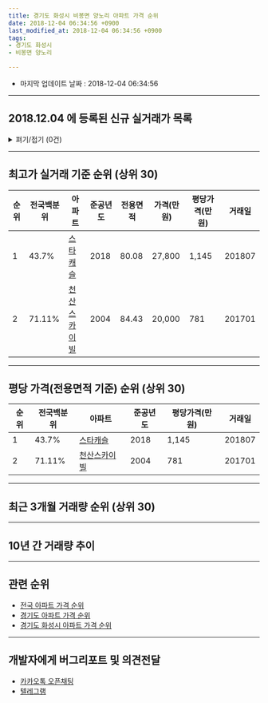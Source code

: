 ```yaml
---
title: 경기도 화성시 비봉면 양노리 아파트 가격 순위
date: 2018-12-04 06:34:56 +0900
last_modified_at: 2018-12-04 06:34:56 +0900
tags:
- 경기도 화성시
- 비봉면 양노리

---
```


* 마지막 업데이트 날짜 : 2018-12-04 06:34:56

---

## 2018.12.04 에 등록된 신규 실거래가 목록

<details>
<summary>펴기/접기 (0건)</summary>
<div markdown="1">

|아파트|전국백분위|준공년도|전용면적|가격(만원)|평당가격(만원)|거래일|
|---|---|---|---|---|---|---|
|없음|||||||


</div>
</details>

---

## 최고가 실거래 기준 순위 (상위 30)


|순위|전국백분위|아파트|준공년도|전용면적|가격(만원)|평당가격(만원)|거래일|
|---|---|---|---|---|---|---|---|
|1|43.7%|[스타캐슬](https://search.naver.com/search.naver?query=%EA%B2%BD%EA%B8%B0%EB%8F%84+%ED%99%94%EC%84%B1%EC%8B%9C+%EB%B9%84%EB%B4%89%EB%A9%B4+%EC%96%91%EB%85%B8%EB%A6%AC+%EC%8A%A4%ED%83%80%EC%BA%90%EC%8A%AC)|2018|80.08|27,800|1,145|201807|
|2|71.11%|[천산스카이빌](https://search.naver.com/search.naver?query=%EA%B2%BD%EA%B8%B0%EB%8F%84+%ED%99%94%EC%84%B1%EC%8B%9C+%EB%B9%84%EB%B4%89%EB%A9%B4+%EC%96%91%EB%85%B8%EB%A6%AC+%EC%B2%9C%EC%82%B0%EC%8A%A4%EC%B9%B4%EC%9D%B4%EB%B9%8C)|2004|84.43|20,000|781|201701|


---

## 평당 가격(전용면적 기준) 순위 (상위 30)


|순위|전국백분위|아파트|준공년도|평당가격(만원)|거래일|
|---|---|---|---|---|---|
|1|43.7%|[스타캐슬](https://search.naver.com/search.naver?query=%EA%B2%BD%EA%B8%B0%EB%8F%84+%ED%99%94%EC%84%B1%EC%8B%9C+%EB%B9%84%EB%B4%89%EB%A9%B4+%EC%96%91%EB%85%B8%EB%A6%AC+%EC%8A%A4%ED%83%80%EC%BA%90%EC%8A%AC)|2018|1,145|201807|
|2|71.11%|[천산스카이빌](https://search.naver.com/search.naver?query=%EA%B2%BD%EA%B8%B0%EB%8F%84+%ED%99%94%EC%84%B1%EC%8B%9C+%EB%B9%84%EB%B4%89%EB%A9%B4+%EC%96%91%EB%85%B8%EB%A6%AC+%EC%B2%9C%EC%82%B0%EC%8A%A4%EC%B9%B4%EC%9D%B4%EB%B9%8C)|2004|781|201701|


---

## 최근 3개월 거래량 순위 (상위 30)


<div style="width:100%;">
    <canvas id="deal_count_ranking" height="250"></canvas>
</div>


<script>
new Chart(document.getElementById("deal_count_ranking"), {
    type: 'horizontalBar',
    data: {
        labels: ['천산스카이빌'],
        datasets: [{
            label: '실거래 수',
            data: [2],
            borderColor: "rgba(255, 0, 128, 1)",
            backgroundColor: "rgba(255, 0, 128, 0.5)",
            fill: false,
        }]
    },
    options: {
        responsive: true,
        title: {
            display: true,
            text: '최근 3개월 거래량 순위'
        },
        tooltips: {
            mode: 'index',
            intersect: false,
            callbacks: {
                title: function(tooltipItems, data) {
                    return "실거래 수:";
                },
                label: function(tooltipItem, data) {
                    return data.labels[tooltipItem.index] + ": " + tooltipItem.xLabel;
                }
            }
        },
        hover: {
            mode: 'nearest',
            intersect: true
        },
        scales: {
            xAxes: [{
                display: true,
                scaleLabel: {
                    display: true,
                    labelString: '실거래 수'
                },
                ticks: {
                    suggestedMin: 0,
                }
            }],
            yAxes: [{
                display: true,
                ticks: {
                    autoSkip: false,
                    callback: function(value, index, values) {
                        if (value.length > 15)
                            return value.substr(0, 13) + "...";
                        else
                            return value;
                    }
                },
                scaleLabel: {
                    display: false,
                }
            }]
        }
    }
});

</script>


---

## 10년 간 거래량 추이


<div style="width:100%;">
    <canvas id="deal_progress" height="250"></canvas>
</div>

<script>
new Chart(document.getElementById("deal_progress"), {
    type: 'line',
    data: {
        labels: ['200812','200901','200902','200903','200904','200905','200906','200907','200908','200909','200910','200911','200912','201001','201002','201003','201004','201005','201006','201007','201008','201009','201010','201011','201012','201101','201102','201103','201104','201105','201106','201107','201108','201109','201110','201111','201112','201201','201202','201203','201204','201205','201206','201207','201208','201209','201210','201211','201212','201301','201302','201303','201304','201305','201306','201307','201308','201309','201310','201311','201312','201401','201402','201403','201404','201405','201406','201407','201408','201409','201410','201411','201412','201501','201502','201503','201504','201505','201506','201507','201508','201509','201510','201511','201512','201601','201602','201603','201604','201605','201606','201607','201608','201609','201610','201611','201612','201701','201702','201703','201704','201705','201706','201707','201708','201709','201710','201711','201712','201801','201802','201803','201804','201805','201806','201807','201808','201809','201810','201811','201812'],
        datasets: [{
            label: '실거래 수',
            pointRadius: 1,
            data: [1, 2, 1, 1, 3, 0, 0, 0, 4, 4, 2, 0, 2, 1, 2, 3, 2, 5, 3, 2, 0, 1, 4, 3, 0, 1, 4, 2, 1, 1, 1, 5, 1, 1, 2, 0, 2, 4, 3, 1, 1, 1, 1, 1, 1, 0, 0, 3, 1, 1, 0, 0, 3, 2, 0, 1, 1, 5, 1, 3, 1, 3, 3, 1, 4, 0, 0, 1, 1, 1, 4, 0, 0, 4, 0, 2, 2, 0, 1, 3, 2, 2, 2, 1, 0, 1, 1, 1, 3, 0, 0, 1, 0, 3, 1, 1, 1, 1, 0, 2, 0, 1, 1, 0, 2, 0, 2, 0, 0, 1, 1, 3, 0, 0, 0, 1, 0, 1, 2, 0, 0],
            borderColor: "rgba(255, 201, 14, 1)",
            backgroundColor: "rgba(255, 201, 14, 0.5)",
            fill: true,
        }]
    },
    options: {
        responsive: true,
        title: {
            display: true,
            text: '10년간 거래량 추이'
        },
        tooltips: {
            mode: 'index',
            intersect: false,
        },
        hover: {
            mode: 'nearest',
            intersect: true
        },
        scales: {
            xAxes: [{
                display: true,
                scaleLabel: {
                    display: true,
                    labelString: '년/월'
                }
            }],
            yAxes: [{
                display: true,
                ticks: {
                    suggestedMin: 0,
                },
                scaleLabel: {
                    display: true,
                    labelString: '실거래 수'
                }
            }]
        }
    }
});

</script>


---

## 관련 순위

- [전국 아파트 가격 순위](https://inasie.github.io/apt-ranking/전국)
- [경기도 아파트 가격 순위](https://inasie.github.io/apt-ranking/경기도)
- [경기도 화성시 아파트 가격 순위](https://inasie.github.io/apt-ranking/경기도-화성시)


---

## 개발자에게 버그리포트 및 의견전달

- [카카오톡 오픈채팅](https://open.kakao.com/o/gLJUAP4)
- [텔레그램](https://t.me/inasie)

